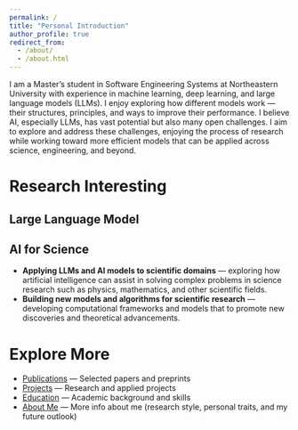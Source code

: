 ```yaml
---
permalink: /
title: "Personal Introduction"
author_profile: true
redirect_from: 
  - /about/
  - /about.html
---
```


I am a Master’s student in Software Engineering Systems at Northeastern University with experience in machine learning, deep learning, and large language models (LLMs). I enjoy exploring how different models work — their structures, principles, and ways to improve their performance. I believe AI, especially LLMs, has vast potential but also many open challenges. I aim to explore and address these challenges, enjoying the process of research while working toward more efficient models that can be applied across science, engineering, and beyond.

Research Interesting
======

Large Language Model
-----



AI for Science
------

-  **Applying LLMs and AI models to scientific domains** — exploring how artificial intelligence can assist in solving complex problems in science research such as physics, mathematics, and other scientific fields.  
- **Building new models and algorithms for scientific research** — developing computational frameworks and models that to promote new discoveries and theoretical advancements.

Explore More
======
- [Publications](/publications) — Selected papers and preprints
- [Projects](/projects) — Research and applied projects
- [Education](/education) — Academic background and skills
- [About Me](/about-me) — More info about me (research style, personal traits, and my future outlook)